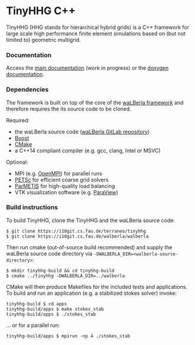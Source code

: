 # TinyHHG C++

TinyHHG (HHG stands for hierarchical hybrid grids) is a C++ framework for large scale high performance finite element simulations based on (but not limited to) geometric multigrid.


### Documentation

Access the [main documentation](https://i10git.cs.fau.de/terraneo/hhg_doku "Main Documentation") (work in progress) or the [doxygen documentation](http://terraneo.pages.walberla.net/tinyhhg/index.html "TinyHHG Doxygen").


### Dependencies

The framework is built on top of the core of the [waLBerla framework](http://walberla.net "waLBerla homepage") and therefore requires the its source code to be cloned.

Required:

* the waLBerla source code ([waLBerla GitLab repository](https://i10git.cs.fau.de/walberla/walberla "waLBerla repository"))
* [Boost](https://www.boost.org "boost homepage")
* [CMake](https://cmake.org/ "CMake homepage")
* a C++14 compliant compiler (e.g. gcc, clang, Intel or MSVC)

Optional:

* MPI (e.g. [OpenMPI](https://www.open-mpi.org/ "OpenMPI homepage")) for parallel runs
* [PETSc](https://www.mcs.anl.gov/petsc/ "PETSc homepage") for efficient coarse grid solvers
* [ParMETIS](http://glaros.dtc.umn.edu/gkhome/metis/parmetis/overview "ParMETIS homepage") for high-quality load balancing
* VTK visualization software (e.g. [ParaView](https://www.paraview.org/ "ParaView homepage"))


### Build instructions

To build TinyHHG, clone the TinyHHG and the waLBerla source code:

    $ git clone https://i10git.cs.fau.de/terraneo/tinyhhg
    $ git clone https://i10git.cs.fau.de/walberla/walberla

Then run cmake (out-of-source build recommended) and supply the waLBerla source code directory via `-DWALBERLA_DIR=<walberla-source-directory>`:

    $ mkdir tinyhhg-build && cd tinyhhg-build
    $ cmake ../tinyhhg -DWALBERLA_DIR=../walberla

CMake will then produce Makefiles for the included tests and applications. To build and run an application (e.g. a stabilized stokes solver) invoke:

    tinyhhg-build $ cd apps
    tinyhhg-build/apps $ make stokes_stab
    tinyhhg-build/apps $ ./stokes_stab

... or for a parallel run:

    tinyhhg-build/apps $ mpirun -np 4 ./stokes_stab


